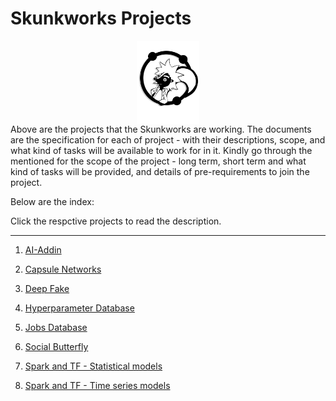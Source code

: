 # Skunkworks Projects
<center>
  <img src="Images/Rikskunk2_Trans.png" width="100" align="center"/>
</center>
Above are the projects that the Skunkworks are working. The documents are the specification for each of project - with their descriptions, scope, and what kind of tasks will be available to work for in it. Kindly go through the mentioned for the scope of the project - long term, short term and what kind of tasks will be provided, and details of pre-requirements to join the project. 

Below are the index:

Click the respctive projects to read the description.

---------------------------------------------------

1. <a href="https://github.com/skunkworksneu/Projects/blob/master/AI-addin.pdf">AI-Addin</a>

2. <a href="https://github.com/skunkworksneu/Projects/blob/master/Capsule%20Networks.pdf">Capsule Networks</a>

3. <a href="https://github.com/skunkworksneu/Projects/blob/master/DeepFakes.pdf">Deep Fake</a>

4. <a href="https://github.com/skunkworksneu/Projects/blob/master/Hyperparameter%20Database.pdf">Hyperparameter Database</a>

5. <a href="https://github.com/skunkworksneu/Projects/blob/master/Social%20Butterfly.pdf">Jobs Database</a>

6. <a href="https://github.com/skunkworksneu/Projects/blob/master/Social%20Butterfly.pdf">Social Butterfly</a>

7. <a href="https://github.com/skunkworksneu/Projects/blob/master/Spark%20and%20TF%20-%20Statistical%20models.pdf">Spark and TF - Statistical models</a>

8. <a href="https://github.com/skunkworksneu/Projects/blob/master/Spark%20and%20TF%20-%20Time%20Series%20models.pdf">Spark and TF - Time series models</a>


